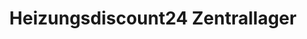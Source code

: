 ---
title: "Heizungsdiscount24 Zentrallager"
url: /pohlheim/heizungsdiscount24-zentrallager/
shop: Allgemein
---